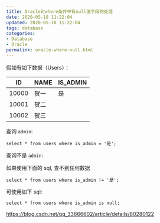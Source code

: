 ```yaml
---
title: Oracle对where条件中有null值字段的处理
date: 2020-05-18 11:22:04
updated: 2020-05-18 11:22:04
tags: database
categories: 
- Database
- Oracle
permalink: oracle-where-null.html
---
```


假如有如下数据（Users）：

| ID    | NAME | IS_ADMIN |
| ----- | ---- | -------- |
| 10000 | 贺一 | 是       |
| 10001 | 贺二 |          |
| 10002 | 贺三 |          |



查询 `admin`:

```
select * from users where is_admin = '是';
```

查询不是 `admin`:

如果使用下面的 sql, 查不到任何数据

```
select * from users where is_admin != '是';
```

可使用如下 sql:

```
select * from users where is_admin is null;
```



https://blog.csdn.net/qq_33666602/article/details/80280122